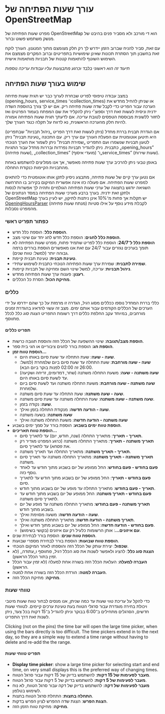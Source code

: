 # עורך שעות הפתיחה של OpenStreetMap

מפרט שעות הפתיחה של OpenStreetMap הוא די מורכב ולא מסביר פנים בהיבט של מנשק משתמש פשוט וברור.

עם זאת, סביר להניח שברוב הזמן יידרש לך רק חלק מצומצם מתוך המנגנון. העורך לוקח זאת בחשבון תוך הסתרת תכונות שאינן שימושיות בתפריטים וברוב המקרים מצמצם את השימוש השוטף להתאמות קטנות של תבניות מותאמות אישית.

_תיעוד זה הוא ראשוני בלבד וכרגע מתבצעות עליו עבודות עריכה נוספות_

## שימוש בעורך שעות הפתיחה

במצב עבודה טיפוסי לפריט שבחרת לערוך כבר יש תגית שעות פתיחה (opening_hours,‏ service_times ו־collection_times) או שניתן להחיל מחדש את הערכה עבור הפריט כדי לקבל שדה שעות פתיחה ריק. אם יש לך צורך בהוספת השדה ידנית וניסית לעשות זאת דרך וספוצ׳י ניתן להקליד את שם המפתח בעמוד הפרטים ואז לחזור ללשונית מבוססת הטפסים לטובת עריכה. אם לדעתך תגית שעות הפתיחה אמורה להיות חלק מהערכה הראשונית, נא לדווח על תקלה כנגד העורך שלך.

אם הגדרת תבנית בררת מחדל (ניתן לעשות זאת דרך הפריט „ניהול תבניות” שבתפריט) היא תיטען אוטומטית עם הפעלת העורך עם ערך ריק. עם התכונה „טעינת תבנית” ניתן לטעון תבניות שנשמרו ועם התפריט „שמירת תבנית” ניתן לשמור את הערך הנוכחי כתבנית. ניתן להגדיר תבניות נפרדות ובררות מחדל עבור התגיות „opening_hours” (שעות פתיחה),‏ „collection_times” (מועדי איסוף) ו־„service_times” (שעות שירות).

באופן טבעי ניתן להרכיב ערך שעות פתיחה מאפשר, אך אנו ממליצים להשתמש באחת מהתבניות הקיימות כנקודת התחלה.

אם נטען ערך קיים של שעות פתיחה, מתבצע ניסיון לתקן אותו אוטומטית כדי להתאים למפרט שעות הפתיחה. אם פעולה כזו אינה אפשרית המיקום בקירוב בו התרחשה השגיאה יודגש בתצוגה של ערכי שעות הפתיחה הגולמיים ותהיה לך אפשרות לנסות ולתקן זאת ידנית. בערך ברבע מערכי שעות הפתיחה במסד הנתונים של OpenStreetMap יש תקלות אך פחות מ־10% אינן ניתנות לתיקון, יש לעיין בערך [OpeningHoursParser](https://github.com/simonpoole/OpeningHoursParser) (מנתח שעות פתיחה) לקבלת מידע נוסף על אילו סטיות מהמפרט נסבלות.

### כפתור תפריט ראשי

* __הוספת כלל__: הוספת כלל חדש.
* __הוספת כלל לחגים__: הוספת כלל חדש לחג יחד עם שינוי מצב.
* __הוספת כלל ל־24/7__: הוספת כלל לפריט שתמיד פתוח, מפרט שעות הפתיחה לא תומך בערכים נגזרים עבור 24/7 עם זאת אנו מאפשרים הוספת בוררים ברמה גבוהה יותר (למשל: טווח שנים).
* __טעינת תבנית__: טעינת תבנית קיימת.
* __שמירה לתבנית__: שמירת ערך שעות הפתיחה הנוכחי כתבנית לשימוש עתידי.
* __ניהול תבניות__: עריכה, למשל שינוי השם ומחיקה של תבניות קיימות.
* __רענון__: פענוח ערך שעות הפתיחה מחדש.
* __מחיקת הכול__: הסרת כל הכללים.

### כללים

כללי בררת המחדל נוספו ככללים מסוג _רגיל_, הגדרה זו מרמזת על כך שהם יידרסו על ידי הערכים של הכללים הקודמים עבור אותם ימים. מצב זה עשוי להדאיג בהגדרת זמנים מורחבים, במיוחד עקב החלפת כללים דרך רשומת התפריט _הצגת סוג כלל_ לכלל _מתווסף_.

#### תפריט כללים

* __הוספת מצב/תגובה__: שינוי ההשפעה של הכלל הזה והוספת תגובה כרשות.
* __הוספת חג__: הוספת בורר לחגים ציבוריים או חגי בית ספר.
* __הוספת טווח זמן…__
    * __שעה - שעה__: שעת התחלה עד שעת סיום באותו היום.
    * __שעה - שעה מורחבת__: שעת התחלה עד שעת סיום ביום שלמחרת (למשל: 26:00 זה 02:00 לפנות בוקר ביום הבא).
    * __שעה משתנה - שעה__: משעת התחלה משתנה (שחר, דמדומים, זריחה ושקיעה) עד לשעת סיום באותו היום.
    * __שעה משתנה - שעה מורחבת__: משעת התחלה משתנה ועד לשעת סיום ביום שלמחרת.
    * __שעה - שעה משתנה__: שעת התחלה עד שעת סיום משתנה.
    * __שעה משתנה - שעה משתנה__: שעת התחלה משתנה עד שעת סיום משתנה.
    * __שעה__: נקודה בזמן.
    * __שעה - הודעה חדשה__: מנקודת התחלה בזמן ואילך.
    * __שעה משתנה__: בשעה משתנה
    * __שעה משתנה - הודעה חדשה__: משעת התחלה משתנה ואילך
* __הוספת טווח ימים בשבוע__: הוספת בורר על סמך ימים בשבוע.
* __הוספת טווח תאריכים…__
    * __תאריך - תאריך__: מתאריך התחלה (שנה, חודש, יום) עד לתאריך סיום.
    * __תאריך משתנה - תאריך__: מתאריך התחלה משתנה (כרגע המפרט מגדיר רק את _פסחא_) עד לתאריך סיום.
    * __תאריך - תאריך משתנה__: מתאריך התחלה ועד תאריך משתנה.
    * __תאריך משתנה - תאריך משתנה__: מתאריך התחלה משתנה עד תאריך סיום משתנה.
    * __פעם בחודש - פעם בחודש__: החל ממופע של יום בשבוע מתוך חודש עד לאחד נוסף כזה.
    * __פעם בחודש - תאריך__: החל ממופע של יום בשבוע מתוך חודש עד לתאריך סיום.
    * __תאריך - פעם בחודש__: מתאריך התחלה עד מופע של יום בשבוע מתוך חודש.
    * __פעם בחודש - תאריך משתנה__: החל ממופע של יום בשבוע מתוך חודש עד לתאריך סיום משתנה.
    * __תאריך משתנה - פעם בחודש__: מתאריך התחלה משתנה עד מופע של יום בשבוע מתוך חודש.
    * __שעה - הודעה חדשה__: משעה מסוימת ואילך.
    * __תאריך משתנה - הודעה חדשה__: מתאריך התחלה משתנה ואילך.
    * __פעם בחודש - הודעה חדשה__: החל ממופע של יום בשבוע מתוך חודש ואילך.
    * __עם איזונים…__: אותן הרשומות כלעיל רק עם איזונים (בקושי בשימוש).
* __הוספת טווח שנים__: הוספת בורר לבחירת שנים.
* __הוספת טווח שבועות__: הוספת בורר לבחירת מספרי שבועות.
* __שכפול__: יצירת עותק של הכלל הזה והוספתו לאחר המיקום הנוכחי.
* __הצגת סוג כלל__: להציג ולאפשר לשנות את סוג הכלל _רגיל_, _מתווסף_ ו_עתודה_ (לא זמין בתור הכלל הראשון).
* __העברה למעלה__: העלאת הכלל הזה בשורה אחת למעלה (לא זמין עבור הכלל הראשון).
* __העברה למטה__: הורדת הכלל הזה בשורה אחת למטה.
* __מחיקה__: מחיקת הכלל הזה.

### טווחי שעות

כדי להקל על עריכת טווי שעות עד כמה שניתן, אנו מנסים לבחור טווח שעות מיטבי ויכולת בחירה מוגדרת עבור סרגלי הטווח בעת טעינת ערכים קיימים. לטווחי שעות חדשים, הסרגלים מתחילים ב־6:00 בבוקר וניתן להגדיל ב־15 דקות בכל צעד, ניתן לשנות זאת דרך התפריט.

Clicking (not on the pins) the time bar will open the large time picker, when using the bars directly is too difficult. The time pickers extend in to the next day, so they are a simple way to extend a time range without having to delete and re-add the the range.

#### תפריט טווחי שעות

* __Display time picker__: show a large time picker for selecting start and end time, on very small displays this is the preferred way of changing times.
* __מעבר לפעימות של 15 דקות__: להשתמש בדיוק של 15 דקות עבור סרגל הטווח.
* __מעבר לפעימות של 5 דקות__: להשתמש בדיוק של 5 דקות עבור סרגל הטווח.
* __מעבר לפעימות של דקה__: להשתמש בדיוק של דקה עבור סרגל הטווח, לא נוח לשימוש בטלפון.
* __התחלה בחצות__: התחלת סרגל הטווח בחצות.
* __הצגת הפרש__: הצגת שדה ההפרש לציון הפרש בדקות.
* __מחיקה__: מחיקת טווח הזמן הזה.


